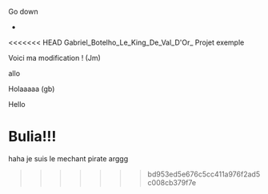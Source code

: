 Go down






*





<<<<<<< HEAD
Gabriel_Botelho_Le_King_De_Val_D'Or_
Projet exemple

Voici ma modification ! (Jm)

allo

Holaaaaa (gb)

Hello

Bulia!!!
=======
haha je suis le mechant pirate arggg
>>>>>>> bd953ed5e676c5cc411a976f2ad5c008cb379f7e
